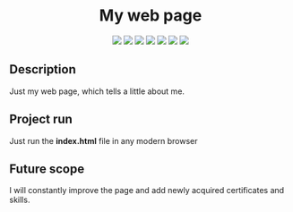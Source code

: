 <h1 align="center">My web page</h1>

<p align="center">
  
<img src="https://img.shields.io/badge/made%20by-cryptowebsite-blue.svg" >

<img src="https://img.shields.io/badge/html-5-red.svg">

<img src="https://img.shields.io/badge/css-3-green.svg">

<img src="https://badges.frapsoft.com/os/v1/open-source.svg?v=103" >

<img src="https://img.shields.io/github/stars/cryptowebsite/cryptowebsite.github.io.svg?style=flat">

<img src="https://img.shields.io/github/issues/cryptowebsite/cryptowebsite.github.io.svg">

<img src="https://img.shields.io/badge/PRs-welcome-brightgreen.svg?style=flat">

</p>

## Description

<p align="center">

Just my web page, which tells a little about me.

## Project run

Just run the **index.html** file in any modern browser 

## Future scope

I will constantly improve the page and add newly acquired certificates and skills.

